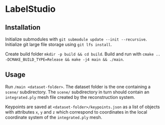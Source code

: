 # LabelStudio

## Installation

Initialize submodules with `git submodule update --init --recursive`. Initialize git large file storage using `git lfs install`.

Create build folder `mkdir -p build && cd build`. Build and run with `cmake .. -DCMAKE_BUILD_TYPE=Release && make -j4 main && ./main`.

## Usage

Run `/main <dataset-folder>`. The dataset folder is the one containing a `scene/` subdirectory. The `scene/` subdirectory in turn should contain an `integrated.ply` mesh file created by the reconstruction system.

Keypoints are saved at `<dataset-folder>/keypoints.json` as a list of objects with attributes `x`, `y` and `z` which correspond to coordinates in the local coordinate system of the `integrated.ply` mesh.

